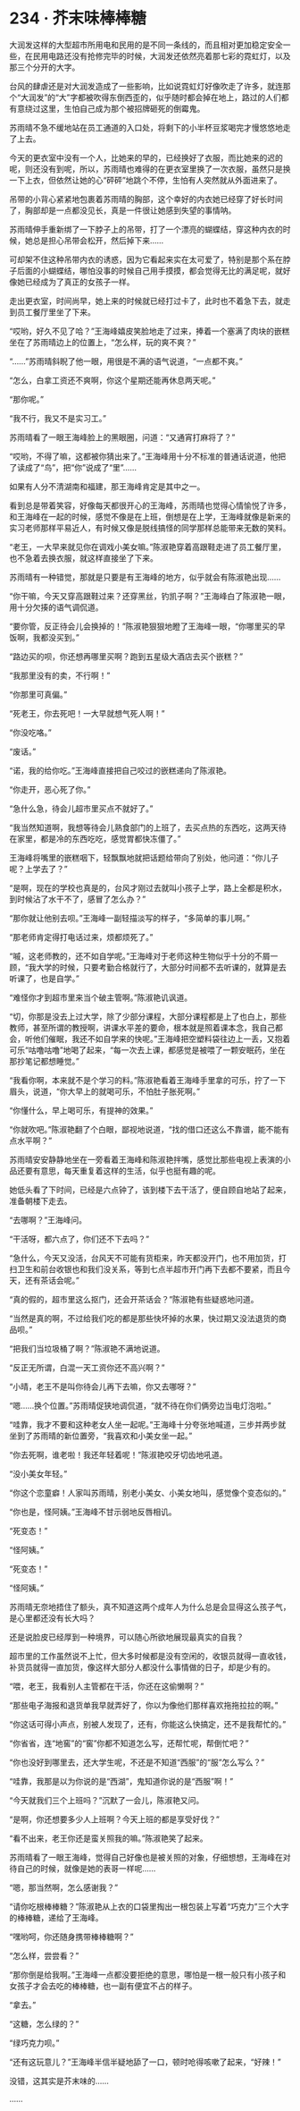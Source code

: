 # 234 · 芥末味棒棒糖

大润发这样的大型超市所用电和民用的是不同一条线的，而且相对更加稳定安全一些，在民用电路还没有抢修完毕的时候，大润发还依然亮着那七彩的霓虹灯，以及那三个分开的大字。

台风的肆虐还是对大润发造成了一些影响，比如说霓虹灯好像吹走了许多，就连那个“大润发”的“大”字都被吹得东倒西歪的，似乎随时都会掉在地上，路过的人们都有意绕过这里，生怕自己成为那个被招牌砸死的倒霉鬼。

苏雨晴不急不缓地站在员工通道的入口处，将剩下的小半杯豆浆喝完才慢悠悠地走了上去。

今天的更衣室中没有一个人，比她来的早的，已经换好了衣服，而比她来的迟的呢，则还没有到呢，所以，苏雨晴也难得的在更衣室里换了一次衣服，虽然只是换一下上衣，但依然让她的心“砰砰”地跳个不停，生怕有人突然就从外面进来了。

吊带的小背心紧紧地包裹着苏雨晴的胸部，这个幸好的内衣她已经穿了好长时间了，胸部却是一点都没见长，真是一件很让她感到失望的事情呐。

苏雨晴伸手重新绑了一下脖子上的吊带，打了一个漂亮的蝴蝶结，穿这种内衣的时候，她总是担心吊带会松开，然后掉下来……

可却架不住这种吊带内衣的诱惑，因为它看起来实在太可爱了，特别是那个系在脖子后面的小蝴蝶结，哪怕没事的时候自己用手摸摸，都会觉得无比的满足呢，就好像她已经成为了真正的女孩子一样。

走出更衣室，时间尚早，她上来的时候就已经打过卡了，此时也不着急下去，就走到员工餐厅里坐了下来。

“哎哟，好久不见了哈？”王海峰嬉皮笑脸地走了过来，捧着一个塞满了肉块的嵌糕坐在了苏雨晴边上的位置上，“怎么样，玩的爽不爽？”

“……”苏雨晴斜睨了他一眼，用很是不满的语气说道，“一点都不爽。”

“怎么，白拿工资还不爽啊，你这个星期还能再休息两天呢。”

“那你呢。”

“我不行，我又不是实习工。”

苏雨晴看了一眼王海峰脸上的黑眼圈，问道：“又通宵打麻将了？”

“哎哟，不得了嘛，这都被你猜出来了。”王海峰用十分不标准的普通话说道，他把了读成了“鸟”，把“你”说成了“里”……

如果有人分不清湖南和福建，那王海峰肯定是其中之一。

看到总是带着笑容，好像每天都很开心的王海峰，苏雨晴也觉得心情愉悦了许多，和王海峰在一起的时候，感觉不像是在上班，倒想是在上学，王海峰就像是新来的实习老师那样平易近人，有时候又像是脱线搞怪的同学那样总能带来无数的笑料。

“老王，一大早来就见你在调戏小美女嘛。”陈淑艳穿着高跟鞋走进了员工餐厅里，也不急着去换衣服，就这样直接坐了下来。

苏雨晴有一种错觉，那就是只要是有王海峰的地方，似乎就会有陈淑艳出现……

“你干嘛，今天又穿高跟鞋过来？还穿黑丝，钓凯子啊？”王海峰白了陈淑艳一眼，用十分欠揍的语气调侃道。

“要你管，反正待会儿会换掉的！”陈淑艳狠狠地瞪了王海峰一眼，“你哪里买的早饭啊，我都没买到。”

“路边买的呗，你还想再哪里买啊？跑到五星级大酒店去买个嵌糕？”

“我那里没有的卖，不行啊！”

“你那里可真偏。”

“死老王，你去死吧！一大早就想气死人啊！”

“你没吃咯。”

“废话。”

“诺，我的给你吃。”王海峰直接把自己咬过的嵌糕递向了陈淑艳。

“你走开，恶心死了你。”

“急什么急，待会儿超市里买点不就好了。”

“我当然知道啊，我想等待会儿熟食部门的上班了，去买点热的东西吃，这两天待在家里，都是冷的东西吃吃，感觉胃都快冻僵了。”

王海峰将嘴里的嵌糕咽下，轻飘飘地就把话题给带向了别处，他问道：“你儿子呢？上学去了？”

“是啊，现在的学校也真是的，台风才刚过去就叫小孩子上学，路上全都是积水，到时候沾了水干不了，感冒了怎么办？”

“那你就让他别去呗。”王海峰一副轻描淡写的样子，“多简单的事儿啊。”

“那老师肯定得打电话过来，烦都烦死了。”

“嘁，这老师教的，还不如自学呢。”王海峰对于老师这种生物似乎十分的不屑一顾，“我大学的时候，只要考勤合格就行了，大部分时间都不去听课的，就算是去听课了，也是自学。”

“难怪你才到超市里来当个破主管啊。”陈淑艳讥讽道。

“切，你那是没去上过大学，除了少部分课程，大部分课程都是上了也白上，那些教师，甚至所谓的教授啊，讲课水平差的要命，根本就是照着课本念，我自己都会，听他们催眠，我还不如自学来的快呢。”王海峰把空塑料袋往边上一丢，又抱着可乐“咕噜咕噜”地喝了起来，“每一次去上课，都感觉是被喂了一颗安眠药，坐在那抄笔记都想睡觉。”

“我看你啊，本来就不是个学习的料。”陈淑艳看着王海峰手里拿的可乐，拧了一下眉头，说道，“你大早上的就喝可乐，不怕肚子胀死啊。”

“你懂什么，早上喝可乐，有提神的效果。”

“你就吹吧。”陈淑艳翻了个白眼，鄙视地说道，“找的借口还这么不靠谱，能不能有点水平啊？”

苏雨晴安安静静地坐在一旁看着王海峰和陈淑艳拌嘴，感觉比那些电视上表演的小品还要有意思，每天重复着这样的生活，似乎也挺有趣的呢。

她低头看了下时间，已经是六点钟了，该到楼下去干活了，便自顾自地站了起来，准备朝楼下走去。

“去哪啊？”王海峰问。

“干活呀，都六点了，你们还不下去吗？”

“急什么，今天又没活，台风天不可能有货柜来，昨天都没开门，也不用加货，打扫卫生和前台收银也和我们没关系，等到七点半超市开门再下去都不要紧，而且今天，还有茶话会呢。”

“真的假的，超市里这么抠门，还会开茶话会？”陈淑艳有些疑惑地问道。

“当然是真的啊，不过给我们吃的都是那些快坏掉的水果，快过期又没法退货的商品呗。”

“把我们当垃圾桶了啊？”陈淑艳不满地说道。

“反正无所谓，白混一天工资你还不高兴啊？”

“小晴，老王不是叫你待会儿再下去嘛，你又去哪呀？”

“嗯……换个位置。”苏雨晴促狭地调侃道，“就不待在你们俩旁边当电灯泡啦。”

“哇靠，我才不要和这种老女人坐一起呢。”王海峰十分夸张地喊道，三步并两步就坐到了苏雨晴的新位置旁，“我喜欢和小美女坐一起。”

“你去死啊，谁老啦！我还年轻着呢！”陈淑艳咬牙切齿地吼道。

“没小美女年轻。”

“你这个恋童癖！人家叫苏雨晴，别老小美女、小美女地叫，感觉像个变态似的。”

“你也是，怪阿姨。”王海峰不甘示弱地反唇相讥。

“死变态！”

“怪阿姨。”

“死变态！”

“怪阿姨。”

苏雨晴无奈地捂住了额头，真不知道这两个成年人为什么总是会显得这么孩子气，是心里都还没有长大吗？

还是说脸皮已经厚到一种境界，可以随心所欲地展现最真实的自我？

超市里的工作虽然说不上忙，但大多时候都是没有空闲的，收银员就得一直收钱，补货员就得一直加货，像这样大部分人都没什么事情做的日子，却是少有的。

“喂，老王，我看别人主管都在干活，你还在这偷懒啊？”

“那些电子海报和退货单我早就弄好了，你以为像他们那样喜欢拖拖拉拉的啊。”

“你这话可得小声点，别被人发现了，还有，你能这么快搞定，还不是我帮忙的。”

“你省省，连“地窖”的“窖”你都不知道怎么写，还帮忙呢，帮倒忙吧？”

“你也没好到哪里去，还大学生呢，不还是不知道“西服”的“服”怎么写么？”

“哇靠，我那是以为你说的是“西湖”，鬼知道你说的是“西服”啊！”

“今天就我们三个上班吗？”沉默了一会儿，陈淑艳又问。

“是啊，你还想要多少人上班啊？今天上班的都是享受好伐？”

“看不出来，老王你还是蛮关照我的嘛。”陈淑艳笑了起来。

苏雨晴看了一眼王海峰，觉得自己好像也是被关照的对象，仔细想想，王海峰在对待自己的时候，就像是她的表哥一样呢……

“嗯，那当然啊，怎么感谢我？”

“请你吃根棒棒糖？”陈淑艳从上衣的口袋里掏出一根包装上写着“巧克力”三个大字的棒棒糖，递给了王海峰。

“嘿哟呵，你还随身携带棒棒糖啊？”

“怎么样，尝尝看？”

“那你倒是给我啊。”王海峰一点都没要拒绝的意思，哪怕是一根一般只有小孩子和女孩子才会去吃的棒棒糖，也一副有便宜不占的样子。

“拿去。”

“这糖，怎么绿的？”

“绿巧克力呗。”

“还有这玩意儿？”王海峰半信半疑地舔了一口，顿时呛得咳嗽了起来，“好辣！”

没错，这其实是芥末味的……

……

